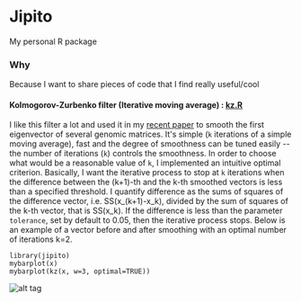 # Jipito
My personal R package

### Why
Because I want to share pieces of code that I find really useful/cool


#### Kolmogorov-Zurbenko filter (Iterative moving average) : [kz.R](https://github.com/Jfortin1/Jipito/blob/master/R/kz.R)

I like this filter a lot and used it in my [recent paper](http://biorxiv.org/content/early/2015/06/03/019000) to smooth the first eigenvector of several genomic matrices. It's simple (`k` iterations of a simple moving average), fast and the degree of smoothness can be tuned easily -- the number of iterations (`k`) controls the smoothness. In order to choose what would be a reasonable value of `k`, I implemented an intuitive optimal criterion. Basically, I want the iterative process to stop at `k` iterations when the difference between the (k+1)-th and the k-th smoothed vectors is less than a specified threshold. I quantify difference as the sums of squares of the difference vector, i.e. SS(x_(k+1)-x_k), divided by the sum of squares of the k-th vector, that is SS(x_k). If the difference is less than the parameter `tolerance`, set by default to 0.05, then the iterative process stops.  Below is an example of a vector before and after smoothing with an optimal number of iterations k=2.

```{r}
library(jipito)
mybarplot(x)
mybarplot(kz(x, w=3, optimal=TRUE))
```
![alt tag](https://raw.github.com/jfortin1/Jipito/master/figures/kz.png)



